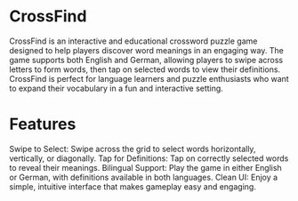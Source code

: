 <h1>CrossFind</h1>

CrossFind is an interactive and educational crossword puzzle game designed to help players discover word meanings in an engaging way. The game supports both English and German, allowing players to swipe across letters to form words, then tap on selected words to view their definitions. CrossFind is perfect for language learners and puzzle enthusiasts who want to expand their vocabulary in a fun and interactive setting.

<h1>Features</h1>

Swipe to Select: Swipe across the grid to select words horizontally, vertically, or diagonally.
Tap for Definitions: Tap on correctly selected words to reveal their meanings.
Bilingual Support: Play the game in either English or German, with definitions available in both languages.
Clean UI: Enjoy a simple, intuitive interface that makes gameplay easy and engaging.

